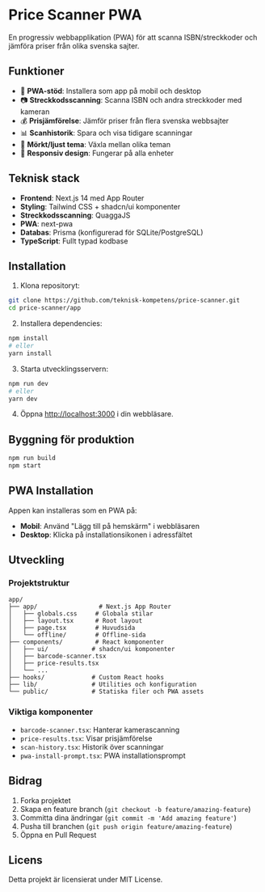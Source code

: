 # Price Scanner PWA

En progressiv webbapplikation (PWA) för att scanna ISBN/streckkoder och jämföra priser från olika svenska sajter.

## Funktioner

- 📱 **PWA-stöd**: Installera som app på mobil och desktop
- 📷 **Streckkodsscanning**: Scanna ISBN och andra streckkoder med kameran
- 💰 **Prisjämförelse**: Jämför priser från flera svenska webbsajter
- 📊 **Scanhistorik**: Spara och visa tidigare scanningar
- 🌙 **Mörkt/ljust tema**: Växla mellan olika teman
- 📱 **Responsiv design**: Fungerar på alla enheter

## Teknisk stack

- **Frontend**: Next.js 14 med App Router
- **Styling**: Tailwind CSS + shadcn/ui komponenter
- **Streckkodsscanning**: QuaggaJS
- **PWA**: next-pwa
- **Databas**: Prisma (konfigurerad för SQLite/PostgreSQL)
- **TypeScript**: Fullt typad kodbase

## Installation

1. Klona repositoryt:
```bash
git clone https://github.com/teknisk-kompetens/price-scanner.git
cd price-scanner/app
```

2. Installera dependencies:
```bash
npm install
# eller
yarn install
```

3. Starta utvecklingsservern:
```bash
npm run dev
# eller
yarn dev
```

4. Öppna [http://localhost:3000](http://localhost:3000) i din webbläsare.

## Byggning för produktion

```bash
npm run build
npm start
```

## PWA Installation

Appen kan installeras som en PWA på:
- **Mobil**: Använd "Lägg till på hemskärm" i webbläsaren
- **Desktop**: Klicka på installationsikonen i adressfältet

## Utveckling

### Projektstruktur

```
app/
├── app/                 # Next.js App Router
│   ├── globals.css     # Globala stilar
│   ├── layout.tsx      # Root layout
│   ├── page.tsx        # Huvudsida
│   └── offline/        # Offline-sida
├── components/         # React komponenter
│   ├── ui/            # shadcn/ui komponenter
│   ├── barcode-scanner.tsx
│   ├── price-results.tsx
│   └── ...
├── hooks/             # Custom React hooks
├── lib/               # Utilities och konfiguration
└── public/            # Statiska filer och PWA assets
```

### Viktiga komponenter

- `barcode-scanner.tsx`: Hanterar kamerascanning
- `price-results.tsx`: Visar prisjämförelse
- `scan-history.tsx`: Historik över scanningar
- `pwa-install-prompt.tsx`: PWA installationsprompt

## Bidrag

1. Forka projektet
2. Skapa en feature branch (`git checkout -b feature/amazing-feature`)
3. Committa dina ändringar (`git commit -m 'Add amazing feature'`)
4. Pusha till branchen (`git push origin feature/amazing-feature`)
5. Öppna en Pull Request

## Licens

Detta projekt är licensierat under MIT License.
